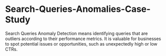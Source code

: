 # Search-Queries-Anomalies-Case-Study
Search Queries Anomaly Detection means identifying queries that are outliers according to their performance metrics. It is valuable for businesses to spot potential issues or opportunities, such as unexpectedly high or low CTRs.
